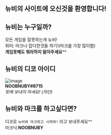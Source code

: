 ## 뉴비의 사이트에 오신것을 환영합니다!

## 뉴비는 누구일까?
모든 게임을 잘못하는게 뉴비!  
취미: 마크나 잡다한것들 하기!(마크를 가장 많이함)  
**게임못해도 뭐라하지 말아주세요^^**
## 뉴비의 디코 아이디
![image](https://user-images.githubusercontent.com/93894025/146707304-0259337a-624b-4c09-b0e7-5160643b13ea.png)  
**NOOBNUBY#8715**  
*뒷메 보내지 마세요! (차단)*
## 뉴비와 마크를 하고싶다면?
디코로 ```뉴비와 마크하고 시퍼여!``` 라고 보내주세요^^  
마크닉:**NOOBNUBY**
